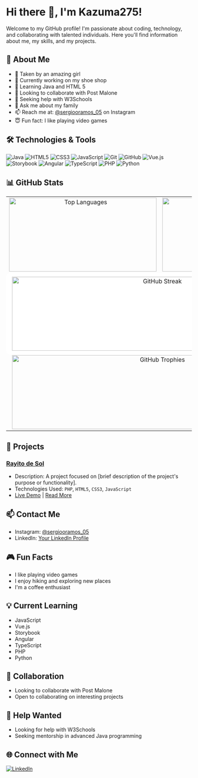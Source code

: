 # Hi there 👋, I'm Kazuma275!

Welcome to my GitHub profile! I'm passionate about coding, technology, and collaborating with talented individuals. Here you'll find information about me, my skills, and my projects.

## 📝 About Me

- 🥰 Taken by an amazing girl
- 🔭 Currently working on my shoe shop
- 🌱 Learning Java and HTML 5
- 👯 Looking to collaborate with Post Malone
- 🤔 Seeking help with W3Schools
- 💬 Ask me about my family
- 📫 Reach me at: [@sergiooramos_05](https://instagram.com/sergiooramos_05) on Instagram
- 😇 Fun fact: I like playing video games

## 🛠️ Technologies & Tools

![Java](https://img.shields.io/badge/Java-ED8B00?style=for-the-badge&logo=java&logoColor=white)
![HTML5](https://img.shields.io/badge/HTML5-E34F26?style=for-the-badge&logo=html5&logoColor=white)
![CSS3](https://img.shields.io/badge/CSS3-1572B6?style=for-the-badge&logo=css3&logoColor=white)
![JavaScript](https://img.shields.io/badge/JavaScript-F7DF1E?style=for-the-badge&logo=javascript&logoColor=black)
![Git](https://img.shields.io/badge/Git-F05032?style=for-the-badge&logo=git&logoColor=white)
![GitHub](https://img.shields.io/badge/GitHub-181717?style=for-the-badge&logo=github&logoColor=white)
![Vue.js](https://img.shields.io/badge/Vue.js-35495E?style=for-the-badge&logo=vue.js&logoColor=4FC08D)
![Storybook](https://img.shields.io/badge/Storybook-FF4785?style=for-the-badge&logo=storybook&logoColor=white)
![Angular](https://img.shields.io/badge/Angular-DD0031?style=for-the-badge&logo=angular&logoColor=white)
![TypeScript](https://img.shields.io/badge/TypeScript-007ACC?style=for-the-badge&logo=typescript&logoColor=white)
![PHP](https://img.shields.io/badge/PHP-777BB4?style=for-the-badge&logo=php&logoColor=white)
![Python](https://img.shields.io/badge/Python-3776AB?style=for-the-badge&logo=python&logoColor=white)

## 📊 GitHub Stats

<table>
  <tr>
    <td align="center">
      <img src="https://github-readme-stats.vercel.app/api/top-langs?username=Kazuma275&show_icons=true&locale=en&layout=compact" alt="Top Languages" style="width: 400px; height: 200px;" />
    </td>
    <td align="center">
      <img src="https://github-readme-stats.vercel.app/api?username=Kazuma275&show_icons=true&locale=en" alt="GitHub Stats" style="width: 400px; height: 200px;" />
    </td>
  </tr>
  <tr>
    <td colspan="2" align="center" style="background-color: white; padding: 10px; border-radius: 10px;">
      <img src="https://github-readme-streak-stats.herokuapp.com?user=Kazuma275" alt="GitHub Streak" style="width: 800px; height: 200px;" />
    </td>
  </tr>
  <tr>
    <td colspan="2" align="center">
      <img src="https://github-profile-trophy.vercel.app/?username=Kazuma275" alt="GitHub Trophies" style="width: 800px; height: 200px;" />
    </td>
  </tr>
</table>

## 🌟 Projects

### [Rayito de Sol](https://github.com/Kazuma275/Rayito-de-Sol)
- Description: A project focused on [brief description of the project's purpose or functionality].
- Technologies Used: `PHP`, `HTML5`, `CSS3`, `JavaScript`
- [Live Demo](https://rayito-de-sol-live-demo.com) | [Read More](https://github.com/Kazuma275/Rayito-de-Sol)

## 📫 Contact Me

- Instagram: [@sergiooramos_05](https://instagram.com/sergiooramos_05)
- LinkedIn: [Your LinkedIn Profile](https://www.linkedin.com/in/your-profile/)

## 🎮 Fun Facts

- I like playing video games
- I enjoy hiking and exploring new places
- I'm a coffee enthusiast

## 💡 Current Learning

- JavaScript
- Vue.js
- Storybook
- Angular
- TypeScript
- PHP
- Python

## 👥 Collaboration

- Looking to collaborate with Post Malone
- Open to collaborating on interesting projects

## 🤝 Help Wanted

- Looking for help with W3Schools
- Seeking mentorship in advanced Java programming

## 🌐 Connect with Me

[![LinkedIn](https://img.shields.io/badge/LinkedIn-0A66C2?style=for-the-badge&logo=linkedin&logoColor=white)](https://www.linkedin.com/in/your-profile/)

